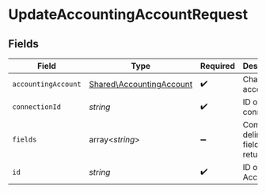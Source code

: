 # UpdateAccountingAccountRequest


## Fields

| Field                                                                | Type                                                                 | Required                                                             | Description                                                          |
| -------------------------------------------------------------------- | -------------------------------------------------------------------- | -------------------------------------------------------------------- | -------------------------------------------------------------------- |
| `accountingAccount`                                                  | [Shared\AccountingAccount](../../Models/Shared/AccountingAccount.md) | :heavy_check_mark:                                                   | Chart of accounts                                                    |
| `connectionId`                                                       | *string*                                                             | :heavy_check_mark:                                                   | ID of the connection                                                 |
| `fields`                                                             | array<*string*>                                                      | :heavy_minus_sign:                                                   | Comma-delimited fields to return                                     |
| `id`                                                                 | *string*                                                             | :heavy_check_mark:                                                   | ID of the Account                                                    |